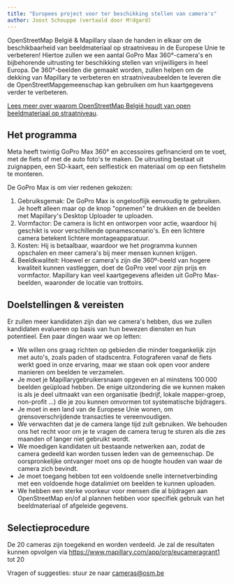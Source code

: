 ```yaml
---
title: "Europees project voor ter beschikking stellen van camera's"
author: Joost Schouppe (vertaald door M!dgard)
---
```


OpenStreetMap België & Mapillary slaan de handen in elkaar om de beschikbaarheid van beeldmateriaal op straatniveau in de Europese Unie te verbeteren! Hiertoe zullen we een aantal GoPro Max 360°-camera's en bijbehorende uitrusting ter beschikking stellen van vrijwilligers in heel Europa. De 360°-beelden die gemaakt worden, zullen helpen om de dekking van Mapillary te verbeteren en straatniveaubeelden te leveren die de OpenStreetMapgemeenschap kan gebruiken om hun kaartgegevens verder te verbeteren.

[Lees meer over waarom OpenStreetMap België houdt van open beeldmateriaal op straatniveau](https://openstreetmap.be/nl/projects/streetlevelimagery.html).

## Het programma

Meta heeft twintig GoPro Max 360° en accessoires gefinancierd om te voet, met de fiets of met de auto foto's te maken. De uitrusting bestaat uit zuignappen, een SD-kaart, een selfiestick en materiaal om op een fietshelm te monteren.

De GoPro Max is om vier redenen gekozen:

1. Gebruiksgemak: De GoPro Max is ongelooflijk eenvoudig te gebruiken. Je hoeft alleen maar op de knop "opnemen" te drukken en de beelden met Mapillary's Desktop Uploader te uploaden.
2. Vormfactor: De camera is licht en ontworpen voor actie, waardoor hij geschikt is voor verschillende opnamescenario's. En een lichtere camera betekent lichtere montageapparatuur.
3. Kosten: Hij is betaalbaar, waardoor we het programma kunnen opschalen en meer camera's bij meer mensen kunnen krijgen.
4. Beeldkwaliteit: Hoewel er camera's zijn die 360º-beeld van hogere kwaliteit kunnen vastleggen, doet de GoPro veel voor zijn prijs en vormfactor. Mapillary kan veel kaartgegevens afleiden uit GoPro Max-beelden, waaronder de locatie van trottoirs.

## Doelstellingen & vereisten

Er zullen meer kandidaten zijn dan we camera's hebben, dus we zullen kandidaten evalueren op basis van hun bewezen diensten en hun potentieel. Een paar dingen waar we op letten:

* We willen ons graag richten op gebieden die minder toegankelijk zijn met auto's, zoals paden of stadscentra. Fotograferen vanaf de fiets werkt goed in onze ervaring, maar we staan ook open voor andere manieren om beelden te verzamelen.
* Je moet je Mapillarygebruikersnaam opgeven en al minstens 100 000 beelden geüpload hebben. De enige uitzondering die we kunnen maken is als je deel uitmaakt van een organisatie (bedrijf, lokale mapper-groep, non-profit …) die je zou kunnen omvormen tot systematische bijdragers.
* Je moet in een land van de Europese Unie wonen, om grensoverschrijdende transacties te vereenvoudigen.
* We verwachten dat je de camera lange tijd zult gebruiken. We behouden ons het recht voor om je te vragen de camera terug te sturen als die zes maanden of langer niet gebruikt wordt.
* We moedigen kandidaten uit bestaande netwerken aan, zodat de camera gedeeld kan worden tussen leden van de gemeenschap. De oorspronkelijke ontvanger moet ons op de hoogte houden van waar de camera zich bevindt.
* Je moet toegang hebben tot een voldoende snelle internetverbinding met een voldoende hoge datalimiet om beelden te kunnen uploaden.
* We hebben een sterke voorkeur voor mensen die al bijdragen aan OpenStreetMap en/of al plannen hebben voor specifiek gebruik van het beeldmateriaal of afgeleide gegevens.

## Selectieprocedure

De 20 cameras zijn toegekend en worden verdeeld. Je zal de resultaten kunnen opvolgen via <https://www.mapillary.com/app/org/eucameragrant1> tot 20

Vragen of suggesties: stuur ze naar [cameras@osm.be](mailto:cameras@osm.be)

